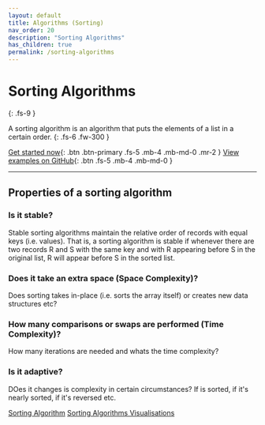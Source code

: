 ```yaml
---
layout: default
title: Algorithms (Sorting)
nav_order: 20
description: "Sorting Algorithms"
has_children: true
permalink: /sorting-algorithms
---
```


# Sorting Algorithms
{: .fs-9 }

A sorting algorithm is an algorithm that puts the elements of a list in a certain order.
{: .fs-6 .fw-300 }

[Get started now](#data-structures-vs-apis){: .btn .btn-primary .fs-5 .mb-4 .mb-md-0 .mr-2 } [View examples on GitHub](https://github.com/Iretha/data-structures-and-algorithms){: .btn .fs-5 .mb-4 .mb-md-0 }

---
## Properties of a sorting algorithm

### Is it stable?
Stable sorting algorithms maintain the relative order of records with equal keys (i.e. values). 
That is, a sorting algorithm is stable if whenever there are two records R and S with the same 
key and with R appearing before S in the original list, R will appear before S in the sorted list.

### Does it take an extra space (Space Complexity)?
Does sorting takes in-place (i.e. sorts the array itself) or creates new data structures etc?

### How many comparisons or swaps are performed (Time Complexity)?
How many iterations are needed and whats the time complexity?

### Is it adaptive?
DOes it changes is complexity in certain circumstances? If is sorted, if it's nearly sorted, if it's reversed etc.

[Sorting Algorithm](https://en.wikipedia.org/wiki/Sorting_algorithm)
[Sorting Algorithms Visualisations](https://www.toptal.com/developers/sorting-algorithms)
